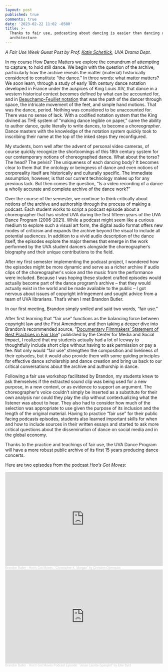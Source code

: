 ```yaml
---
layout: post
published: true
comments: true
date: '2023-02-22 11:02 -0500'
title: >-
  Thanks to fair use, podcasting about dancing is easier than dancing about
  architecture
---
```


*A Fair Use Week Guest Post by Prof. [Katie Schetlick](https://www.katieschetlick.com), UVA Drama Dept.*

In my course How Dance Matters we explore the conundrum of attempting to capture, to hold still dance. We begin with the question of the archive, particularly how the archive reveals the matter (material) historically considered to constitute “the dance.” In three words: what matter matters? We soon learn, through a study of early 18th century dance notation developed in France under the auspices of King Louis XIV, that dance in a western historical context becomes defined by what can be accounted for, and in [Beauchamp-Feuillet notation](https://publicdomainreview.org/collection/collection-of-dances-in-choreography-notation-1700) that was the path of the dancer through space, the intricate movement of the feet, and simple hand motions. That was the dance, period. Nothing was considered to be unaccounted for. There was no sense of lack. With a codified notation system that the King divined as THE system of “making dance legible on paper,” came the ability to author dance, quite literally to write dances, to become a choreo*grapher*. Dance masters with the knowledge of the notation system quickly took to inscribing their name at the top of the inked steps they reconfigured. 

My students, born well after the advent of personal video cameras, of course quickly recognize the shortcomings of this 18th century system for our contemporary notions of choreographed dance. What about the torso? The head? The pelvis? The uniqueness of each dancing body? It becomes clear to them that the ontology or beingness of dance and even notions of corporeality itself are historically and culturally specific. The immediate assumption, however, is that our current technology makes up for any previous lack. But then comes the question, “Is a video recording of a dance a wholly accurate and complete archive of the dance work?”

Over the course of the semester, we continue to think critically about notions of the archive and authorship through the process of making a podcast. Each student works to script a podcast episode about a choreographer that has visited UVA during the first fifteen years of the UVA Dance Program (2006-2021). While a podcast might seem like a curious medium to explore such a visual art form, the digital audio format offers new modes of criticism and expands the archive beyond the visual to include all potential audiences. In addition to a vivid audio description of the dance itself, the episodes explore the major themes that emerge in the work performed by the UVA student dancers alongside the choreographer’s biography and their unique contributions to the field. 

After my first semester implementing the podcast project, I wondered how the episodes might be more dynamic and serve as a richer archive if audio clips of the choreographer's voice and the music from the performance were included. Because I was hoping these student crafted episodes would actually become part of the dance program’s archive – that they would actually exist in the world and be made available to the public – I got nervous about issues of copyright infringement and sought advice from a team of UVA librarians. That’s when I met Brandon Butler. 

In our first meeting, Brandon simply smiled and said two words, “fair use.”

After first learning that “fair use” functions as the balancing force between copyright law and the First Amendment and then taking a deeper dive into Brandon’s recommended source, "[Documentary Filmmakers’ Statement of Best Practices in Fair Use](https://cmsimpact.org/code/documentary-filmmakers-statement-of-best-practices-in-fair-use/#1-Employing-copyrighted-material-as-the-object-of-social-political-or-cultural-critique)" published by the Center for Media and Social Impact, I realized that my students actually had a lot of leeway to thoughtfully include short clips without having to ask permission or pay a fee. Not only would “fair use” strengthen the composition and liveliness of their episodes, but it would also provide them with some guiding principles for effective dance scholarship and dance creation and bring us back to our critical conversations about the archive and authorship in dance. 

Following a fair use workshop facilitated by Brandon, my students knew to ask themselves if the extracted sound clip was being used for a new purpose, in a new context, or as evidence to support an argument. The choreographer’s voice couldn’t simply be inserted as a substitute for their own analysis nor could they play the clip without contextualizing what the listener was about to hear. They also had to consider how much of the selection was appropriate to use given the purpose of its inclusion and the length of the original material. Having to practice “fair use” for their public facing podcasts episodes, students also learned important skills for when and how to include sources in their written essays and started to ask more critical questions about the dissemination of dance on social media and in the global economy.

Thanks to the practice and teachings of fair use, the UVA Dance Program will have a more robust public archive of its first 15 years producing dance concerts. 

Here are two episodes from the podcast *Hoo’s Got Moves*:


<iframe width="100%" height="300" scrolling="no" frameborder="no" allow="autoplay" src="https://w.soundcloud.com/player/?url=https%3A//api.soundcloud.com/tracks/1453346998%3Fsecret_token%3Ds-pdE9VlluG6F&color=%23ff5500&auto_play=false&hide_related=false&show_comments=true&show_user=true&show_reposts=false&show_teaser=true&visual=true"></iframe><div style="font-size: 10px; color: #cccccc;line-break: anywhere;word-break: normal;overflow: hidden;white-space: nowrap;text-overflow: ellipsis; font-family: Interstate,Lucida Grande,Lucida Sans Unicode,Lucida Sans,Garuda,Verdana,Tahoma,sans-serif;font-weight: 100;"><a href="https://soundcloud.com/brandon-butler-179787747" title="Brandon Butler" target="_blank" style="color: #cccccc; text-decoration: none;">Brandon Butler</a> · <a href="https://soundcloud.com/brandon-butler-179787747/hoos-got-moves-christopher-k-morgan-by-christine-okenquist/s-pdE9VlluG6F" title="Hoo&#x27;s Got Moves: &quot;Christopher K. Morgan&quot; by Christine Okenquist" target="_blank" style="color: #cccccc; text-decoration: none;">Hoo&#x27;s Got Moves: &quot;Christopher K. Morgan&quot; by Christine Okenquist</a></div>

<iframe width="100%" height="300" scrolling="no" frameborder="no" allow="autoplay" src="https://w.soundcloud.com/player/?url=https%3A//api.soundcloud.com/tracks/1453347853&color=%23ff5500&auto_play=false&hide_related=false&show_comments=true&show_user=true&show_reposts=false&show_teaser=true&visual=true"></iframe><div style="font-size: 10px; color: #cccccc;line-break: anywhere;word-break: normal;overflow: hidden;white-space: nowrap;text-overflow: ellipsis; font-family: Interstate,Lucida Grande,Lucida Sans Unicode,Lucida Sans,Garuda,Verdana,Tahoma,sans-serif;font-weight: 100;"><a href="https://soundcloud.com/brandon-butler-179787747" title="Brandon Butler" target="_blank" style="color: #cccccc; text-decoration: none;">Brandon Butler</a> · <a href="https://soundcloud.com/brandon-butler-179787747/hoos-got-moves-podcast-episode-jesse-laurita-spanglet-by-ellie-byrd" title="Hoo&#x27;s Got Moves Podcast Episode: “Jesse Laurita-Spanglet” by Ellie Byrd" target="_blank" style="color: #cccccc; text-decoration: none;">Hoo&#x27;s Got Moves Podcast Episode: “Jesse Laurita-Spanglet” by Ellie Byrd</a></div>


